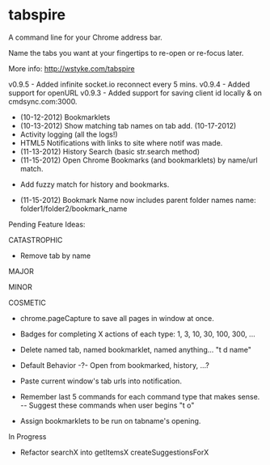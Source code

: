 tabspire
========

A command line for your Chrome address bar.

Name the tabs you want at your fingertips to re-open or re-focus later.

More info: http://wstyke.com/tabspire


v0.9.5 - Added infinite socket.io reconnect every 5 mins.
v0.9.4 - Added support for openURL
v0.9.3 - Added support for saving client id locally & on cmdsync.com:3000.

+ (10-12-2012) Bookmarklets
+ (10-13-2012) Show matching tab names on tab add.
  (10-17-2012)
+ Activity logging (all the logs!)
+ HTML5 Notifications with links to site where notif was made.
+ (11-13-2012) History Search (basic str.search method)
+ (11-15-2012) Open Chrome Bookmarks (and bookmarklets) by name/url match.
- Add fuzzy match for history and bookmarks.
+ (11-15-2012) Bookmark Name now includes parent folder names
	name: folder1/folder2/bookmark_name

Pending Feature Ideas:

CATASTROPHIC
- Remove tab by name

MAJOR


MINOR

COSMETIC


- chrome.pageCapture to save all pages in window at once.
- Badges for completing X actions of each type: 1, 3, 10, 30, 100, 300, ...

- Delete named tab, named bookmarklet, named anything...
	"t d name"
- Default Behavior -?- Open from bookmarked, history, ...?
- Paste current window's tab urls into notification.

- Remember last 5 commands for each command type that makes sense.
-- Suggest these commands when user begins "t o"

- Assign bookmarklets to be run on tabname's opening.

In Progress
- Refactor searchX into
	getItemsX
	createSuggestionsForX
